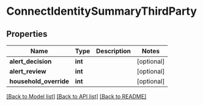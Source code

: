 # ConnectIdentitySummaryThirdParty

## Properties
Name | Type | Description | Notes
------------ | ------------- | ------------- | -------------
**alert_decision** | **int** |  | [optional] 
**alert_review** | **int** |  | [optional] 
**household_override** | **int** |  | [optional] 

[[Back to Model list]](../../README.md#documentation-for-models) [[Back to API list]](../../README.md#documentation-for-api-endpoints) [[Back to README]](../../README.md)

